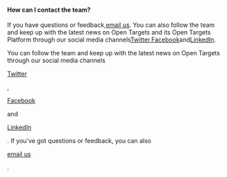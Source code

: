 #### How can I contact the team?

If you have questions or feedback,[email us](mailto:support@targetvalidation.org). You can also follow the team and keep up with the latest news on Open Targets and its Open Targets Platform through our social media channels[Twitter](https://twitter.com/targetvalidate),[Facebook](https://www.facebook.com/OpenTargets)and[LinkedIn](https://www.facebook.com/OpenTargets).



You can follow the team and keep up with the latest news on Open Targets through our social media channels

[Twitter](https://twitter.com/targetvalidate/)

,

[Facebook](https://www.facebook.com/OpenTargets/)

and

[LinkedIn](https://www.linkedin.com/company/centre-for-therapeutic-target-validation)

. If you’ve got questions or feedback, you can also

[email us](mailto:support@targetvalidation.org)

.

